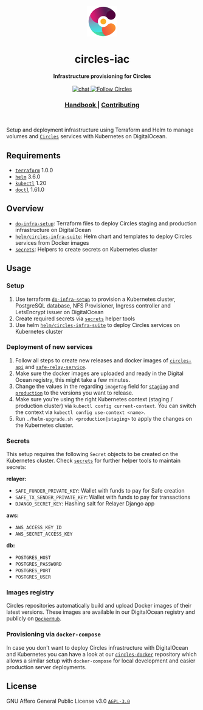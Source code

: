 <div align="center">
	<img width="80" src="https://raw.githubusercontent.com/CirclesUBI/.github/main/assets/logo.svg" />
</div>

<h1 align="center">circles-iac</h1>

<div align="center">
 <strong>
    Infrastructure provisioning for Circles
 </strong>
</div>

<br />

<div align="center"> 
  <!-- Discourse -->
  <a href="https://aboutcircles.com/">
    <img src="https://img.shields.io/discourse/topics?server=https%3A%2F%2Faboutcircles.com%2F&style=flat-square&color=%23faad26" alt="chat" height="18"/>
  </a>
  <!-- Twitter -->
  <a href="https://twitter.com/CirclesUBI">
    <img src="https://img.shields.io/twitter/follow/circlesubi.svg?label=twitter&style=flat-square&color=%23f14d48" alt="Follow Circles" height="18">
  </a>
</div>

<div align="center">
  <h3>
    <a href="https://handbook.joincircles.net">
      Handbook
    </a>
    <span> | </span>
    <a href="https://github.com/CirclesUBI/.github/blob/main/CONTRIBUTING.md">
      Contributing
    </a>
  </h3>
</div>

<br/>

Setup and deployment infrastructure using Terraform and Helm to manage volumes and [`Circles`] services with Kubernetes on DigitalOcean.

[`Circles`]: https://joincircles.net

## Requirements

* [`terraform`] 1.0.0
* [`helm`] 3.6.0
* [`kubectl`] 1.20
* [`doctl`] 1.61.0

[`doctl`]: https://docs.digitalocean.com/reference/doctl/how-to/install
[`kubectl`]: https://kubernetes.io/docs/tasks/tools
[`helm`]: https://helm.sh/docs/intro/install
[`terraform`]: https://www.terraform.io/downloads.html

## Overview

* [`do-infra-setup`]: Terraform files to deploy Circles staging and production infrastructure on DigitalOcean
* [`helm/circles-infra-suite`]: Helm chart and templates to deploy Circles services from Docker images
* [`secrets`]: Helpers to create secrets on Kubernetes cluster

[`do-infra-setup`]: do-infra-setup
[`helm/circles-infra-suite`]: helm/circles-infra-suite
[`secrets`]: secrets

## Usage

### Setup

1. Use terraform [`do-infra-setup`] to provision a Kubernetes cluster, PostgreSQL database, NFS Provisioner, Ingress controller and LetsEncrypt issuer on DigitalOcean
2. Create required secrets via [`secrets`] helper tools
3. Use helm [`helm/circles-infra-suite`] to deploy Circles services on Kubernetes cluster

### Deployment of new services

1. Follow all steps to create new releases and docker images of [`circles-api`](https://github.com/CirclesUBI/circles-api/blob/main/RELEASE.md) and [`safe-relay-service`](https://github.com/CirclesUBI/safe-relay-service/blob/main/RELEASE.md).
2. Make sure the docker images are uploaded and ready in the Digital Ocean registry, this might take a few minutes.
3. Change the values in the regarding `imageTag` field for [`staging`](https://github.com/CirclesUBI/circles-iac/blob/main/helm/circles-infra-suite/values-staging.yaml) and [`production`](https://github.com/CirclesUBI/circles-iac/blob/main/helm/circles-infra-suite/values-production.yaml) to the versions you want to release.
4. Make sure you're using the right Kubernetes context (staging / production cluster) via `kubectl config current-context`. You can switch the context via `kubectl config use-context <name>`.
5. Run `./helm-upgrade.sh <production|staging>` to apply the changes on the Kubernetes cluster.

### Secrets

This setup requires the following `Secret` objects to be created on the Kubernetes cluster. Check [`secrets`] for further helper tools to maintain secrets:

**relayer:**

* `SAFE_FUNDER_PRIVATE_KEY`: Wallet with funds to pay for Safe creation
* `SAFE_TX_SENDER_PRIVATE_KEY`: Wallet with funds to pay for transactions
* `DJANGO_SECRET_KEY`: Hashing salt for Relayer Django app

**aws:**

* `AWS_ACCESS_KEY_ID`
* `AWS_SECRET_ACCESS_KEY`

**db:**

* `POSTGRES_HOST`
* `POSTGRES_PASSWORD`
* `POSTGRES_PORT`
* `POSTGRES_USER`

### Images registry

Circles repositories automatically build and upload Docker images of their latest versions. These images are available in our DigitalOcean registry and publicly on [`DockerHub`].

[`DockerHub`]: https://hub.docker.com/u/joincircles

### Provisioning via `docker-compose`

In case you don't want to deploy Circles infrastructure with DigitalOcean and Kubernetes you can have a look at our [`circles-docker`] repository which allows a similar setup with `docker-compose` for local development and easier production server deployments.

[`circles-docker`]: https://github.com/CirclesUBI/circles-docker

## License

GNU Affero General Public License v3.0 [`AGPL-3.0`]

[`AGPL-3.0`]: LICENSE
